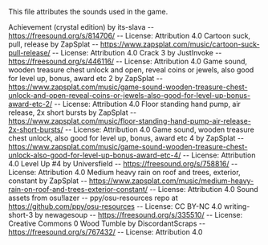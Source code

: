 This file attributes the sounds used in the game.

Achievement (crystal edition) by its-slava -- https://freesound.org/s/814706/ -- License: Attribution 4.0
Cartoon suck, pull, release by ZapSplat -- https://www.zapsplat.com/music/cartoon-suck-pull-release/ -- License: Attribution 4.0
Crack 3 by JustInvoke -- https://freesound.org/s/446116/ -- License: Attribution 4.0
Game sound, wooden treasure chest unlock and open, reveal coins or jewels, also good for level up, bonus, award etc 2 by ZapSplat -- https://www.zapsplat.com/music/game-sound-wooden-treasure-chest-unlock-and-open-reveal-coins-or-jewels-also-good-for-level-up-bonus-award-etc-2/ -- License: Attribution 4.0
Floor standing hand pump, air release, 2x short bursts by ZapSplat -- https://www.zapsplat.com/music/floor-standing-hand-pump-air-release-2x-short-bursts/ -- License: Attribution 4.0
Game sound, wooden treasure chest unlock, also good for level up, bonus, award etc 4 by ZapSplat -- https://www.zapsplat.com/music/game-sound-wooden-treasure-chest-unlock-also-good-for-level-up-bonus-award-etc-4/ -- License: Attribution 4.0
Level Up #4 by Universfield -- https://freesound.org/s/758816/ -- License: Attribution 4.0
Medium heavy rain on roof and trees, exterior, constant by ZapSplat -- https://www.zapsplat.com/music/medium-heavy-rain-on-roof-and-trees-exterior-constant/ -- License: Attribution 4.0
Sound assets from osu!lazer -- ppy/osu-resources repo at https://github.com/ppy/osu-resources -- License: CC BY-NC 4.0
writing-short-3 by newagesoup -- https://freesound.org/s/335510/ -- License: Creative Commons 0
Wood Tumble by DiscordantScraps -- https://freesound.org/s/767432/ -- License: Attribution 4.0